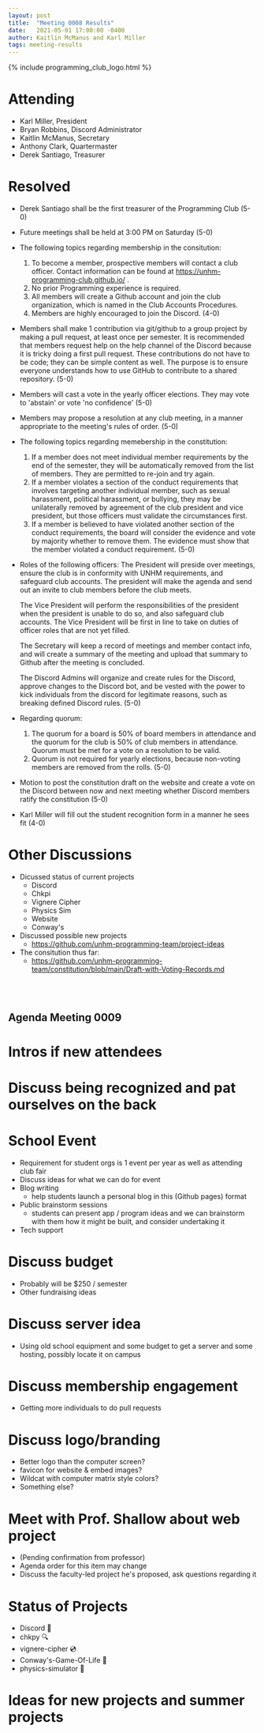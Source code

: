 ```yaml
---
layout: post
title:  "Meeting 0008 Results"
date:   2021-05-01 17:00:00 -0400
author: Kaitlin McManus and Karl Miller
tags: meeting-results
---
```

{% include programming_club_logo.html %}

# Attending

- Karl Miller, President
- Bryan Robbins, Discord Administrator
- Kaitlin McManus, Secretary 
- Anthony Clark, Quartermaster
- Derek Santiago, Treasurer 

# Resolved 

- Derek Santiago shall be the first treasurer of the Programming Club (5-0)
- Future meetings shall be held at 3:00 PM on Saturday (5-0)
- The following topics regarding membership in the consitution: 
    1. To become a member, prospective members will contact a club officer. Contact information can be  found at https://unhm-programming-club.github.io/ .
    2. No prior Programming experience is required.
    3. All members will create a Github account and join the club organization, which is named in the Club Accounts Procedures.
    4. Members are highly encouraged to join the Discord.
     (4-0)
- Members shall make 1 contribution via git/github to a group project by making a pull request, at least once per semester. It is recommended that members request help on the help channel of the Discord because it is tricky doing a first pull request. These contributions do not have to be code; they can be simple content as well. The purpose is to ensure everyone understands how to use GitHub to contribute to a shared repository. (5-0)
- Members will cast a vote in the yearly officer elections. They may vote to 'abstain' or vote 'no confidence' (5-0)
- Members may propose a resolution at any club meeting, in a manner appropriate to the meeting's rules of order. (5-0)
- The following topics regarding memebership in the constitution:
    1. If a member does not meet individual member requirements by the end of the semester, they will be automatically removed from the list of members. They are permitted to re-join and try again.
    2.  If a member violates a section of the conduct requirements that involves targeting another individual member, such as sexual harassment, political harassment, or bullying, they may be unilaterally removed by agreement of the club president and vice president, but those officers must validate the circumstances first.
    3.  If a member is believed to have violated another section of the conduct requirements, the board will consider the evidence and vote by majority whether to remove them. The evidence must show that the member violated a conduct requirement. (5-0)
- Roles of the following officers: 
    The President will preside over meetings, ensure the club is in conformity with UNHM requirements, and safeguard club accounts. The president will make the agenda and send out an invite to club members before the club meets.

    The Vice President will perform the responsibilities of the president when the president is unable to do so, and also safeguard club accounts. The Vice President will be first in line to take on duties of officer roles that are not yet filled.

    The Secretary will keep a record of meetings and member contact info, and will create a summary of the meeting and upload that summary to Github after the meeting is concluded. 

    The Discord Admins will organize and create rules for the Discord, approve changes to the Discord bot, and be vested with the power to kick individuals from the discord for legitimate reasons, such as breaking defined Discord rules. 
    (5-0)
- Regarding quorum:
    1. The quorum for a board is 50% of board members in attendance and the quorum for the club is 50% of club members in attendance. Quorum must be met for a vote on a resolution to be valid.
    2. Quorum is not required for yearly elections, because non-voting members are removed from the rolls. 
    (5-0)
- Motion to post the constitution draft on the website and create a vote on the Discord between now and next meeting whether Discord members ratify the constitution (5-0)  
- Karl Miller will fill out the student recognition form in a manner he sees fit (4-0)  

# Other Discussions     

- Dicussed status of current projects 
     - Discord
     - Chkpi
     - Vignere Cipher
     - Physics Sim
     - Website
     - Conway's    
- Discussed possible new projects
    - https://github.com/unhm-programming-team/project-ideas
- The consitution thus far:       
    - https://github.com/unhm-programming-team/constitution/blob/main/Draft-with-Voting-Records.md 

<br>
<br>

## Agenda Meeting 0009

# Intros if new attendees

# Discuss being recognized and pat ourselves on the back

# School Event
 - Requirement for student orgs is 1 event per year as well as attending club fair
 - Discuss ideas for what we can do for event
 - Blog writing
   - help students launch a personal blog in this (Github pages) format
 - Public brainstorm sessions
   - students can present app / program ideas and we can brainstorm with them how it might be built, and consider undertaking it
 - Tech support

# Discuss budget
 - Probably will be $250 / semester
 - Other fundraising ideas

# Discuss server idea
 - Using old school equipment and some budget to get a server and some hosting, possibly locate it on campus

# Discuss membership engagement
 - Getting more individuals to do pull requests

# Discuss logo/branding
 - Better logo than the computer screen?
 - favicon for website & embed images?
 - Wildcat with computer matrix style colors?
 - Something else?

# Meet with Prof. Shallow about web project
 - (Pending confirmation from professor)
 - Agenda order for this item may change
 - Discuss the faculty-led project he's proposed, ask questions regarding it

# Status of Projects
 - Discord 🤖
 - chkpy 🔍 
 - vignere-cipher 💿
 - Conway's-Game-Of-Life 🦠
 - physics-simulator 🎱

# Ideas for new projects and summer projects